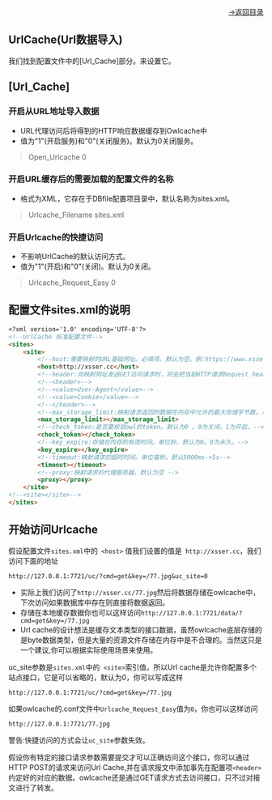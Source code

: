 [<p align="right">->返回目录</p>](0.directory.md)

## UrlCache(Url数据导入)
我们找到配置文件中的[Url_Cache]部分。来设置它。  

## [Url_Cache]
### 开启从URL地址导入数据
* URL代理访问后将得到的HTTP响应数据缓存到Owlcache中
* 值为"1"(开启服务)和"0"(关闭服务)。默认为0关闭服务。
>Open_Urlcache 0

### 开启URL缓存后的需要加载的配置文件的名称
* 格式为XML，它存在于DBfile配置项目录中，默认名称为sites.xml。
>Urlcache_Filename sites.xml

### 开启Urlcache的快捷访问
* 不影响UrlCache的默认访问方式。
* 值为"1"(开启)和"0"(关闭)。默认为0关闭。
>Urlcache_Request_Easy 0



## 配置文件sites.xml的说明
```markdown
<?xml version='1.0' encoding='UTF-8'?>
<!--UrlCache 标准配置文件-->
<sites>
    <site>
        <!--host:需要映射的URL基础网址。必填项。默认为空。例:https://www.xsser.cc-->
        <host>http://xsser.cc</host>
        <!--header:向映射网址发送GET访问请求时，将会把当前HTTP请求Request headers的子项附带转发到映射网址。默认为空。-->
        <!--<header>-->
        <!--<value>User-Agent</value>-->
        <!--<value>Cookie</value>-->
        <!--</header>-->
        <!--max_storage_limit:映射请求返回的数据在内存中允许的最大存储字节数。单位byte。默认最大值得为5242880byte->5M -->
        <max_storage_limit></max_storage_limit>
        <!--check_token:是否要校验owl的token。默认为0 。0为关闭，1为开启。-->
        <check_token></check_token>
        <!--key_expire:存储在内存的有效时间。单位秒。默认为0。0为永久。-->
        <key_expire></key_expire>
        <!--timeout:映射请求的超时时间。单位毫秒。默认5000ms->5s-->
        <timeout></timeout>
        <!--proxy:映射请求的代理服务器。默认为空 -->
        <proxy></proxy>
    </site>
<!--<site></site>-->
</sites>
```

## 开始访问Urlcache
假设配置文件`sites.xml`中的` <host>` 值我们设置的值是` http://xsser.cc`，我们访问下面的地址   
~~~shell
http://127.0.0.1:7721/uc/?cmd=get&key=/77.jpg&uc_site=0
~~~
* 实际上我们访问了`http://xsser.cc/77.jpg`然后将数据存储在owlcache中，下次访问如果数据库中存在则直接将数据返回。   
* 存储在本地缓存数据你也可以这样访问`http://127.0.0.1:7721/data/?cmd=get&key=/77.jpg`   
* Url cache的设计想法是缓存文本类型的接口数据，虽然owlcache底层存储的是byte数据类型，但是大量的资源文件存储在内存中是不合理的。当然这只是一个建议,你可以根据实际使用场景来使用。     

uc_site参数是`sites.xml`中的` <site>`索引值，所以Url cache是允许你配置多个站点接口，它是可以省略的，默认为0，你可以写成这样       
~~~shell
http://127.0.0.1:7721/uc/?cmd=get&key=/77.jpg
~~~

如果owlcache的.conf文件中`Urlcache_Request_Easy`值为`0`，你也可以这样访问  
~~~shell
http://127.0.0.1:7721/77.jpg
~~~
警告:快捷访问的方式会让`uc_site`参数失效。   

假设你有特定的接口请求参数需要提交才可以正确访问这个接口，你可以通过HTTP POST的请求来访问Url Cache,并在请求报文中添加事先在配置项`<header>`约定好的对应的数据。owlcache还是通过GET请求方式去访问接口，只不过对报文进行了转发。     

  